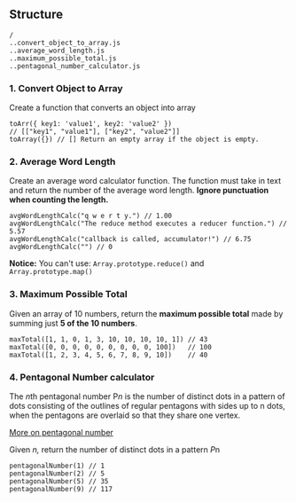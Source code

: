 ## Structure
    /
    ..convert_object_to_array.js
    ..average_word_length.js
    ..maximum_possible_total.js
    ..pentagonal_number_calculator.js

### 1. **Convert Object to Array**

Create a function that converts an object into array

    toArr({ key1: 'value1', key2: 'value2' }) 
    // [["key1", "value1"], ["key2", "value2"]]
    toArray({}) // [] Return an empty array if the object is empty.

### 2. **Average Word Length**

Create an average word calculator function. The function must take in text and return the number of the average word length. **Ignore punctuation when counting the length.**

    avgWordLengthCalc("q w e r t y.") // 1.00
    avgWordLengthCalc("The reduce method executes a reducer function.") // 5.57
    avgWordLengthCalc("callback is called, accumulator!") // 6.75
    avgWordLengthCalc("") // 0

**Notice:**
You can't use:
`Array.prototype.reduce()` and `Array.prototype.map()`

### 3. **Maximum Possible Total**

Given an array of 10 numbers, return the **maximum possible total** made by summing just **5 of the 10 numbers**.

    maxTotal([1, 1, 0, 1, 3, 10, 10, 10, 10, 1]) // 43
    maxTotal([0, 0, 0, 0, 0, 0, 0, 0, 0, 100])   // 100
    maxTotal([1, 2, 3, 4, 5, 6, 7, 8, 9, 10])    // 40

### 4. **Pentagonal Number calculator**

The *n*th pentagonal number P*n* is the number of distinct dots in a pattern of dots consisting of the outlines of regular pentagons with sides up to n dots, when the pentagons are overlaid so that they share one vertex.

[More on pentagonal number](https://en.wikipedia.org/wiki/Pentagonal_number)

Given *n,* return the number of distinct dots in a pattern *P*n

    pentagonalNumber(1) // 1
    pentagonalNumber(2) // 5
    pentagonalNumber(5) // 35
    pentagonalNumber(9) // 117
